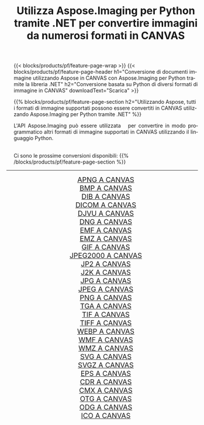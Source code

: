 ﻿---
title: Utilizza Aspose.Imaging per Python tramite .NET per convertire immagini da numerosi formati in CANVAS 
weight: 3920
url: /it/python-net/conversion/to/canvas/ 
lang: it
langdirlevel: 2
locales: zh-hans,ja,it,ru,de,es,fr,nl,id,lt,pl,pt,vi,tr,ko,zh-hant,ar,hi,th,sv,cs,uk,he
description: Puoi utilizzare Aspose.Imaging per Python tramite la libreria .NET per convertire da una varietà di formati in CANVAS
---

{{< blocks/products/pf/feature-page-wrap >}}
{{< blocks/products/pf/feature-page-header h1="Conversione di documenti immagine utilizzando Aspose in CANVAS con Aspose.Imaging per Python tramite la libreria .NET" h2="Conversione basata su Python di diversi formati di immagine in CANVAS" downloadText="Scarica" >}}


{{% blocks/products/pf/feature-page-section  h2="Utilizzando Aspose, tutti i formati di immagine supportati possono essere convertiti in CANVAS utilizzando Aspose.Imaging per Python tramite .NET" %}}
<p align=justify>L'API Aspose.Imaging può essere utilizzata   per convertire in modo programmatico altri formati di immagine supportati in CANVAS utilizzando il linguaggio Python.</p>
<br/>
Ci sono le prossime conversioni disponibili:
{{% /blocks/products/pf/feature-page-section %}}
<div class="container-fluid productfamilypage bg-gray">
    <div class="convertypes bg-gray agp-content section">
        <div class="container">
		<hr style="margin-left:-20px;"/>
		<div class="row other-converters" style="gap: 10px;font-size: 19px;text-align:center;">
		    <div class='col-md-2 other-converter remove-lp remove-rp'><a href="/imaging/it/python-net/conversion/apng-to-canvas/" style="padding:15px;">APNG A CANVAS</a></div>
<div class='col-md-2 other-converter remove-lp remove-rp'><a href="/imaging/it/python-net/conversion/bmp-to-canvas/" style="padding:15px;">BMP A CANVAS</a></div>
<div class='col-md-2 other-converter remove-lp remove-rp'><a href="/imaging/it/python-net/conversion/dib-to-canvas/" style="padding:15px;">DIB A CANVAS</a></div>
<div class='col-md-2 other-converter remove-lp remove-rp'><a href="/imaging/it/python-net/conversion/dicom-to-canvas/" style="padding:15px;">DICOM A CANVAS</a></div>
<div class='col-md-2 other-converter remove-lp remove-rp'><a href="/imaging/it/python-net/conversion/djvu-to-canvas/" style="padding:15px;">DJVU A CANVAS</a></div>
<div class='col-md-2 other-converter remove-lp remove-rp'><a href="/imaging/it/python-net/conversion/dng-to-canvas/" style="padding:15px;">DNG A CANVAS</a></div>
<div class='col-md-2 other-converter remove-lp remove-rp'><a href="/imaging/it/python-net/conversion/emf-to-canvas/" style="padding:15px;">EMF A CANVAS</a></div>
<div class='col-md-2 other-converter remove-lp remove-rp'><a href="/imaging/it/python-net/conversion/emz-to-canvas/" style="padding:15px;">EMZ A CANVAS</a></div>
<div class='col-md-2 other-converter remove-lp remove-rp'><a href="/imaging/it/python-net/conversion/gif-to-canvas/" style="padding:15px;">GIF A CANVAS</a></div>
<div class='col-md-2 other-converter remove-lp remove-rp'><a href="/imaging/it/python-net/conversion/jpeg2000-to-canvas/" style="padding:15px;">JPEG2000 A CANVAS</a></div>
<div class='col-md-2 other-converter remove-lp remove-rp'><a href="/imaging/it/python-net/conversion/jp2-to-canvas/" style="padding:15px;">JP2 A CANVAS</a></div>
<div class='col-md-2 other-converter remove-lp remove-rp'><a href="/imaging/it/python-net/conversion/j2k-to-canvas/" style="padding:15px;">J2K A CANVAS</a></div>
<div class='col-md-2 other-converter remove-lp remove-rp'><a href="/imaging/it/python-net/conversion/jpg-to-canvas/" style="padding:15px;">JPG A CANVAS</a></div>
<div class='col-md-2 other-converter remove-lp remove-rp'><a href="/imaging/it/python-net/conversion/jpeg-to-canvas/" style="padding:15px;">JPEG A CANVAS</a></div>
<div class='col-md-2 other-converter remove-lp remove-rp'><a href="/imaging/it/python-net/conversion/png-to-canvas/" style="padding:15px;">PNG A CANVAS</a></div>
<div class='col-md-2 other-converter remove-lp remove-rp'><a href="/imaging/it/python-net/conversion/tga-to-canvas/" style="padding:15px;">TGA A CANVAS</a></div>
<div class='col-md-2 other-converter remove-lp remove-rp'><a href="/imaging/it/python-net/conversion/tif-to-canvas/" style="padding:15px;">TIF A CANVAS</a></div>
<div class='col-md-2 other-converter remove-lp remove-rp'><a href="/imaging/it/python-net/conversion/tiff-to-canvas/" style="padding:15px;">TIFF A CANVAS</a></div>
<div class='col-md-2 other-converter remove-lp remove-rp'><a href="/imaging/it/python-net/conversion/webp-to-canvas/" style="padding:15px;">WEBP A CANVAS</a></div>
<div class='col-md-2 other-converter remove-lp remove-rp'><a href="/imaging/it/python-net/conversion/wmf-to-canvas/" style="padding:15px;">WMF A CANVAS</a></div>
<div class='col-md-2 other-converter remove-lp remove-rp'><a href="/imaging/it/python-net/conversion/wmz-to-canvas/" style="padding:15px;">WMZ A CANVAS</a></div>
<div class='col-md-2 other-converter remove-lp remove-rp'><a href="/imaging/it/python-net/conversion/svg-to-canvas/" style="padding:15px;">SVG A CANVAS</a></div>
<div class='col-md-2 other-converter remove-lp remove-rp'><a href="/imaging/it/python-net/conversion/svgz-to-canvas/" style="padding:15px;">SVGZ A CANVAS</a></div>
<div class='col-md-2 other-converter remove-lp remove-rp'><a href="/imaging/it/python-net/conversion/eps-to-canvas/" style="padding:15px;">EPS A CANVAS</a></div>
<div class='col-md-2 other-converter remove-lp remove-rp'><a href="/imaging/it/python-net/conversion/cdr-to-canvas/" style="padding:15px;">CDR A CANVAS</a></div>
<div class='col-md-2 other-converter remove-lp remove-rp'><a href="/imaging/it/python-net/conversion/cmx-to-canvas/" style="padding:15px;">CMX A CANVAS</a></div>
<div class='col-md-2 other-converter remove-lp remove-rp'><a href="/imaging/it/python-net/conversion/otg-to-canvas/" style="padding:15px;">OTG A CANVAS</a></div>
<div class='col-md-2 other-converter remove-lp remove-rp'><a href="/imaging/it/python-net/conversion/odg-to-canvas/" style="padding:15px;">ODG A CANVAS</a></div>
<div class='col-md-2 other-converter remove-lp remove-rp'><a href="/imaging/it/python-net/conversion/ico-to-canvas/" style="padding:15px;">ICO A CANVAS</a></div>
                </div>
        </div>
    </div>
</div>
<br/>

